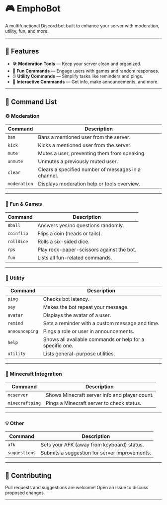 # 🎮 EmphoBot

A multifunctional Discord bot built to enhance your server with moderation, utility, fun, and more.

---

## 🚀 Features
- 🛠️ **Moderation Tools** — Keep your server clean and organized.  
- 🎲 **Fun Commands** — Engage users with games and random responses.  
- ⏰ **Utility Commands** — Simplify tasks like reminders and pings.  
- 💬 **Interactive Commands** — Get info, make announcements, and more.

---

## 📜 Command List

### ⚙️ Moderation
| Command | Description |
|----------|--------------|
| `ban` | Bans a mentioned user from the server. |
| `kick` | Kicks a mentioned user from the server. |
| `mute` | Mutes a user, preventing them from speaking. |
| `unmute` | Unmutes a previously muted user. |
| `clear` | Clears a specified number of messages in a channel. |
| `moderation` | Displays moderation help or tools overview. |

---

### 🎉 Fun & Games
| Command | Description |
|----------|--------------|
| `8ball` | Answers yes/no questions randomly. |
| `coinflip` | Flips a coin (heads or tails). |
| `rolldice` | Rolls a six-sided dice. |
| `rps` | Play rock-paper-scissors against the bot. |
| `fun` | Lists all fun-related commands. |

---

### 🔧 Utility
| Command | Description |
|----------|--------------|
| `ping` | Checks bot latency. |
| `say` | Makes the bot repeat your message. |
| `avatar` | Displays the avatar of a user. |
| `remind` | Sets a reminder with a custom message and time. |
| `announceping` | Pings a role or user in announcements. |
| `help` | Shows all available commands or help for a specific one. |
| `utility` | Lists general-purpose utilities. |

---

### 🧩 Minecraft Integration
| Command | Description |
|----------|--------------|
| `mcserver` | Shows Minecraft server info and player count. |
| `minecraftping` | Pings a Minecraft server to check status. |

---

### 💡 Other
| Command | Description |
|----------|--------------|
| `afk` | Sets your AFK (away from keyboard) status. |
| `suggestions` | Submits a suggestion for server improvements. |

---

## 🤝 Contributing

Pull requests and suggestions are welcome!
Open an issue to discuss proposed changes.

---
